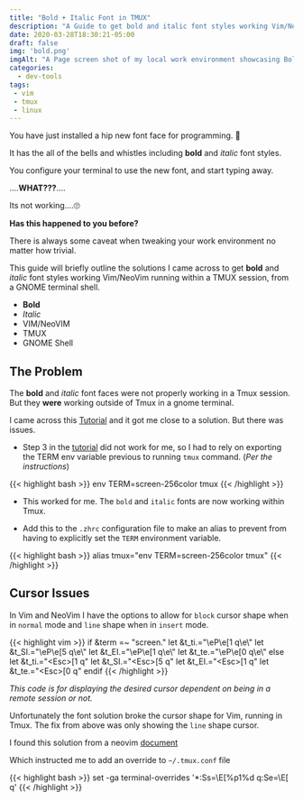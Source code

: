 ```yaml
---
title: "Bold + Italic Font in TMUX"
description: "A Guide to get bold and italic font styles working Vim/NeoVim running within a TMUX session, from a GNOME terminal shell."
date: 2020-03-28T18:30:21-05:00
draft: false
img: 'bold.png'
imgAlt: "A Page screen shot of my local work environment showcasing Bold and Italic fonts"
categories:
  - dev-tools
tags:
 - vim
 - tmux
 - linux
---
```


You have just installed a hip new font face for programming. 🤙

It has the all of the bells and whistles including **bold** and *italic* font styles.

You configure your terminal to use the new font, and start typing away.

....**WHAT???**....

Its not working....🙄

**Has this happened to you before?**

There is always some caveat when tweaking your work environment no matter how trivial.

This guide will briefly outline the solutions I came across to get **bold** and
*italic* font styles working Vim/NeoVim running within a TMUX session, from a
GNOME terminal shell.

  -  **Bold**
  -  *Italic*
  -  VIM/NeoVIM
  -  TMUX
  -  GNOME Shell

The Problem
-----------

The **bold** and *italic* font faces were not properly working in a Tmux
session. But they __were__ working outside of Tmux in a gnome terminal.

I came across this
[Tutorial](https://gist.github.com/gutoyr/4192af1aced7a1b555df06bd3781a722) and
it got me close to a solution. But there was issues.

- Step 3 in the
  [tutorial](https://gist.github.com/gutoyr/4192af1aced7a1b555df06bd3781a722)
  did not work for me, so I had to rely on exporting the TERM env variable
  previous to running `tmux` command. (*Per the instructions*)

{{< highlight bash >}}
  env TERM=screen-256color tmux
{{< /highlight >}}

- This worked for me. The `bold` and `italic` fonts are now working within Tmux.

- Add this to the `.zhrc` configuration file to make an alias to prevent from
  having to explicitly set the `TERM` environment variable.

{{< highlight bash >}}
  alias tmux="env TERM=screen-256color tmux"
{{< /highlight >}}

Cursor Issues
------------------

In Vim and NeoVim I have the options to allow for `block` cursor shape when in
`normal` mode and `line` shape when in `insert` mode.

{{< highlight vim >}}
  if &term =~ "screen."
     let &t_ti.="\eP\e[1 q\e\\"
     let &t_SI.="\eP\e[5 q\e\\"
     let &t_EI.="\eP\e[1 q\e\\"
     let &t_te.="\eP\e[0 q\e\\"
  else
     let &t_ti.="\<Esc>[1 q"
     let &t_SI.="\<Esc>[5 q"
     let &t_EI.="\<Esc>[1 q"
     let &t_te.="\<Esc>[0 q"
  endif
{{< /highlight >}}

*This code is for displaying the desired cursor dependent on being in a remote
session or not.*

Unfortunately the font solution broke the cursor shape for Vim, running in
Tmux.   The fix from above was only showing the `line` shape cursor.

I found this solution from a neovim [ document ]( https://neovim.io/doc/user/term.html#tui-cursor-shape )

Which instructed me to add an override to `~/.tmux.conf` file

{{< highlight bash >}}
  set -ga terminal-overrides '*:Ss=\E[%p1%d q:Se=\E[ q'
{{< /highlight >}}

